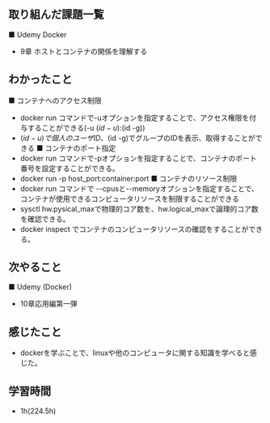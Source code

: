 
## 取り組んだ課題一覧
■ Udemy Docker
- 9章 ホストとコンテナの関係を理解する 
## わかったこと
■ コンテナへのアクセス制限
 - docker run コマンドで-uオプションを指定することで、アクセス権限を付与することができる(-u $(id -u):$(id -g))
 - $(id -u)で個人のユーザID、$(id -g)でグループのIDを表示、取得することができる
■ コンテナのポート指定
 - docker run コマンドで-pオプションを指定することで、コンテナのポート番号を設定することができる。
 - docker run -p host_port:container:port
■ コンテナのリソース制限
 - docker run コマンドで --cpusと--memoryオプションを指定することで、コンテナが使用できるコンピュータリソースを制限することができる
 - sysctl hw.pysical_maxで物理的コア数を、hw.logical_maxで論理的コア数を確認できる。
 - docker inspect <container>でコンテナのコンピュータリソースの確認をすることができる。
## 次やること
■ Udemy (Docker)
- 10章応用編第一弾
## 感じたこと
- dockerを学ぶことで、linuxや他のコンピュータに関する知識を学べると感じた。
## 学習時間
- 1h(224.5h)
